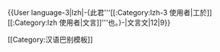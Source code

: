 {{User language-3|lzh|-{此君'''[[:Category:lzh-3 使用者|工於]][[:Category:lzh 使用者|文言]]'''也。}-|文言文|12|9}}<noinclude>

[[Category:汉语巴别模板]]
</noinclude>